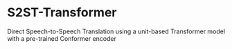 # S2ST-Transformer
Direct Speech-to-Speech Translation using a unit-based Transformer model with a pre-trained Conformer encoder
